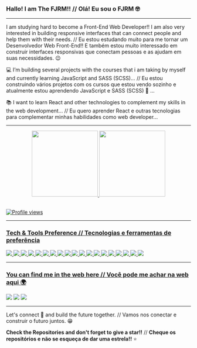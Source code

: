 ### Hallo! I am The FJRM!! // Olá! Eu sou o FJRM 🤓

---

I am studying hard to become a Front-End Web Developer!! I am also very interested in building responsive interfaces that can connect people and help them with their needs. // Eu estou estudando muito para me tornar um Desenvolvedor Web Front-End!! E também estou muito interessado em construir interfaces responsivas que conectam pessoas e as ajudam em suas necessidades. :wink:
 
 💻 I’m building several projects with the courses that i am taking by myself and currently learning JavaScript and SASS (SCSS)... // Eu estou construindo vários projetos com os cursos que estou vendo sozinho e atualmente estou aprendendo JavaScript e SASS (SCSS) 🌱 ...
 
 :books: I want to learn React and other technologies to complement my skills in the web development... // Eu quero aprender React e outras tecnologias para complementar minhas habilidades como web developer...

---

<div align="center">
  <a href="https://github.com/thefjrm">
  <img height="180em" src="https://github-readme-stats.vercel.app/api?username=thefjrm&show_icons=true&theme=aura&include_all_commits=true&count_private=true"/>
  <img height="180em" src="https://github-readme-stats.vercel.app/api/top-langs/?username=thefjrm&layout=compact&langs_count=7&theme=aura"/>
</div>
 
 <br>
 
![Profile views](https://gpvc.arturio.dev/thefjrm)

---

### Tech & Tools Preference // Tecnologias e ferramentas de preferência

<img src = "https://img.shields.io/badge/HTML-239120?style=for-the-badge&logo=html5&logoColor=white" />
<img src = "https://img.shields.io/badge/CSS-239120?&style=for-the-badge&logo=css3&logoColor=white" />
<img src = "https://img.shields.io/badge/JavaScript-F7DF1E?style=for-the-badge&logo=javascript&logoColor=black" />
<img src = "https://img.shields.io/badge/Bootstrap-563D7C?style=for-the-badge&logo=bootstrap&logoColor=white" />
<img src = "https://img.shields.io/badge/Sass-CC6699?style=for-the-badge&logo=sass&logoColor=white" />
<img src = "https://img.shields.io/badge/jQuery-0769AD?style=for-the-badge&logo=jquery&logoColor=white" />
<img src = "https://img.shields.io/badge/express.js-%23404d59.svg?style=for-the-badge&logo=express&logoColor=%2361DAFB" />
<img src = "https://img.shields.io/badge/React-20232A?style=for-the-badge&logo=react&logoColor=61DAFB" />
<img src = "https://img.shields.io/badge/Next-black?style=for-the-badge&logo=next.js&logoColor=white" />
<img src = "https://img.shields.io/badge/TypeScript-007ACC?style=for-the-badge&logo=typescript&logoColor=white" />
<img src = "https://img.shields.io/badge/git-%23F05033.svg?style=for-the-badge&logo=git&logoColor=white" />
<img src = "https://img.shields.io/badge/github-%23121011.svg?style=for-the-badge&logo=github&logoColor=white" />
<img src = "https://img.shields.io/badge/Visual%20Studio%20Code-0078d7.svg?style=for-the-badge&logo=visual-studio-code&logoColor=white" />
<img src = "https://img.shields.io/badge/netlify-%23000000.svg?style=for-the-badge&logo=netlify&logoColor=#00C7B7" />
<img src = "https://img.shields.io/badge/heroku-%23430098.svg?style=for-the-badge&logo=heroku&logoColor=white" />
<img src = "https://img.shields.io/badge/NPM-%23000000.svg?style=for-the-badge&logo=npm&logoColor=white" />
<img src = "https://img.shields.io/badge/node.js-6DA55F?style=for-the-badge&logo=node.js&logoColor=white" />
<img src = "https://img.shields.io/badge/Adobe%20XD-470137?style=for-the-badge&logo=Adobe%20XD&logoColor=#FF61F6" />
<img src = "https://img.shields.io/badge/figma-%23F24E1E.svg?style=for-the-badge&logo=figma&logoColor=white" />

---

### You can find me in the web here // Você pode me achar na web aqui 🌍
<a href = "mailto:felipemartinsplayernet@gmail.com" target = "_blank"><img src="https://img.shields.io/badge/Gmail-D14836?style=for-the-badge&logo=gmail&logoColor=white" /></a>
<a href = "https://www.instagram.com.br/thefjrm" target = "_blank"><img src="https://img.shields.io/badge/Instagram-E4405F?style=for-the-badge&logo=instagram&logoColor=white" /></a>
<a href = "https://www.linkedin.com.br/thefjrm" target = "_blank"><img src="https://img.shields.io/badge/LinkedIn-0077B5?style=for-the-badge&logo=linkedin&logoColor=white" /></a>

---

Let's connect 👨 and build the future together. // Vamos nos conectar e construir o futuro juntos. 😁

**Check the Repositories and don't forget to give a star!!** // **Cheque os repositórios e não se esqueça de dar uma estrela!!** ⭐
